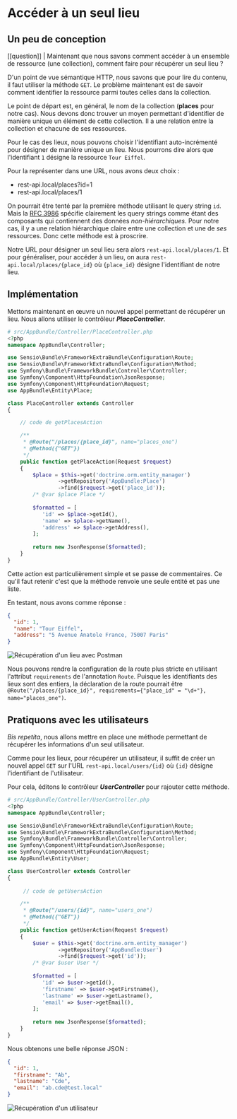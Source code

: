 # Accéder à un seul lieu

## Un peu de conception

[[question]]
| Maintenant que nous savons comment accéder à un ensemble de ressource (une collection), comment faire pour récupérer un seul lieu ?

D'un point de vue sémantique HTTP, nous savons que pour lire du contenu, il faut utiliser la méthode `GET`. Le problème maintenant est de savoir comment identifier la ressource parmi toutes celles dans la collection.

Le point de départ est, en général, le nom de la collection (**places** pour notre cas). Nous devons donc trouver un moyen permettant d'identifier de manière unique un élément de cette collection. Il a une relation entre la collection et chacune de ses ressources.

Pour le cas des lieux, nous pouvons choisir l'identifiant auto-incrémenté pour désigner de manière unique un lieu. Nous pourrons dire alors que l'identifiant `1` désigne la ressource `Tour Eiffel`.

Pour la représenter dans une URL, nous avons deux choix :

- rest-api.local/places?id=1
- rest-api.local/places/1

On pourrait être tenté par la première méthode utilisant le query string `id`. Mais la [RFC 3986](https://tools.ietf.org/html/rfc3986#section-3.4) spécifie clairement les query strings comme étant des composants qui contiennent des données *non-hiérarchiques*.
Pour notre cas, il y a une relation hiérarchique claire entre une collection et une de *ses* ressources. Donc cette méthode est à proscrire.

Notre URL pour désigner un seul lieu sera alors `rest-api.local/places/1`. Et pour généraliser, pour accéder à un lieu, on aura `rest-api.local/places/{place_id}` où `{place_id}` désigne l'identifiant de notre lieu.

## Implémentation

Mettons maintenant en œuvre un nouvel appel permettant de récupérer un lieu. Nous allons utiliser le contrôleur ***PlaceController***.

```php
# src/AppBundle/Controller/PlaceController.php
<?php
namespace AppBundle\Controller;

use Sensio\Bundle\FrameworkExtraBundle\Configuration\Route;
use Sensio\Bundle\FrameworkExtraBundle\Configuration\Method;
use Symfony\Bundle\FrameworkBundle\Controller\Controller;
use Symfony\Component\HttpFoundation\JsonResponse;
use Symfony\Component\HttpFoundation\Request;
use AppBundle\Entity\Place;

class PlaceController extends Controller
{

    // code de getPlacesAction

    /**
     * @Route("/places/{place_id}", name="places_one")
     * @Method({"GET"})
     */
    public function getPlaceAction(Request $request)
    {
        $place = $this->get('doctrine.orm.entity_manager')
                ->getRepository('AppBundle:Place')
                ->find($request->get('place_id'));
        /* @var $place Place */
        
        $formatted = [
           'id' => $place->getId(),
           'name' => $place->getName(),
           'address' => $place->getAddress(),
        ];
         
        return new JsonResponse($formatted);
    }
}
```

Cette action est particulièrement simple et se passe de commentaires. Ce qu'il faut retenir c'est que la méthode renvoie une seule entité et pas une liste.

En testant, nous avons comme réponse :

```json
{
  "id": 1,
  "name": "Tour Eiffel",
  "address": "5 Avenue Anatole France, 75007 Paris"
}
```

![Récupération d'un lieu avec Postman](http://zestedesavoir.com/media/galleries/3183/735983f9-9fb7-4275-9e58-e4d533ed195d.png)

Nous pouvons rendre la configuration de la route plus stricte en utilisant l'attribut `requirements` de l'annotation `Route`. Puisque les identifiants des lieux sont des entiers, la déclaration de la route pourrait être `@Route("/places/{place_id}", requirements={"place_id" = "\d+"}, name="places_one")`.
 
## Pratiquons avec les utilisateurs

*Bis repetita*, nous allons mettre en place une méthode permettant de récupérer les informations d'un seul utilisateur.

Comme pour les lieux, pour récupérer un utilisateur, il suffit de créer un nouvel appel `GET` sur l'URL `rest-api.local/users/{id}` où `{id}` désigne l'identifiant de l'utilisateur.

Pour cela, éditons le contrôleur ***UserController*** pour rajouter cette méthode.

```php
# src/AppBundle/Controller/UserController.php
<?php
namespace AppBundle\Controller;

use Sensio\Bundle\FrameworkExtraBundle\Configuration\Route;
use Sensio\Bundle\FrameworkExtraBundle\Configuration\Method;
use Symfony\Bundle\FrameworkBundle\Controller\Controller;
use Symfony\Component\HttpFoundation\JsonResponse;
use Symfony\Component\HttpFoundation\Request;
use AppBundle\Entity\User;

class UserController extends Controller
{
    
     // code de getUsersAction

    /**
     * @Route("/users/{id}", name="users_one")
     * @Method({"GET"})
     */
    public function getUserAction(Request $request)
    {
        $user = $this->get('doctrine.orm.entity_manager')
                ->getRepository('AppBundle:User')
                ->find($request->get('id'));
        /* @var $user User */
        
        $formatted = [
           'id' => $user->getId(),
           'firstname' => $user->getFirstname(),
           'lastname' => $user->getLastname(),
           'email' => $user->getEmail(),
        ];
        
        return new JsonResponse($formatted);
    }
}

```

Nous obtenons une belle réponse JSON :
```json
{
  "id": 1,
  "firstname": "Ab",
  "lastname": "Cde",
  "email": "ab.cde@test.local"
}
```

![Récupération d'un utilisateur](http://zestedesavoir.com/media/galleries/3183/30720646-d698-4b89-95c7-45d00ffec28b.png)